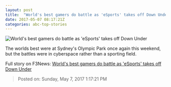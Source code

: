 ```yaml
---
layout: post
title:  "World's best gamers do battle as 'eSports' takes off Down Under"
date: 2017-05-07 08:17:21Z
categories: abc-top-stories
---
```


![World's best gamers do battle as 'eSports' takes off Down Under](http://www.abc.net.au/news/image/8504656-1x1-700x700.jpg)

The worlds best were at Sydney's Olympic Park once again this weekend, but the battles were in cyberspace rather than a sporting field.


Full story on F3News: [World's best gamers do battle as 'eSports' takes off Down Under](http://www.f3nws.com/n/BaN3BH)

> Posted on: Sunday, May 7, 2017 1:17:21 PM
